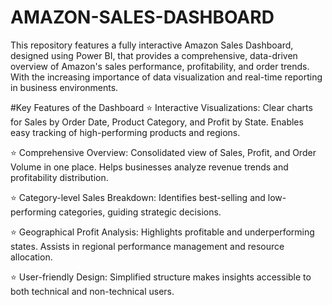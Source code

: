 # AMAZON-SALES-DASHBOARD
This repository features a fully interactive Amazon Sales Dashboard, designed using Power BI, that provides a comprehensive, data-driven overview of Amazon's sales performance, profitability, and order trends. With the increasing importance of data visualization and real-time reporting in business environments.

#Key Features of the Dashboard
⭐ Interactive Visualizations:
Clear charts for Sales by Order Date, Product Category, and Profit by State.
Enables easy tracking of high-performing products and regions.

⭐ Comprehensive Overview:
Consolidated view of Sales, Profit, and Order Volume in one place.
Helps businesses analyze revenue trends and profitability distribution.

⭐ Category-level Sales Breakdown:
Identifies best-selling and low-performing categories, guiding strategic decisions.

⭐ Geographical Profit Analysis:
Highlights profitable and underperforming states.
Assists in regional performance management and resource allocation.

⭐ User-friendly Design:
Simplified structure makes insights accessible to both technical and non-technical users.


